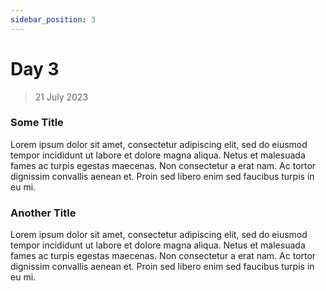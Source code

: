 ```yaml
---
sidebar_position: 3
---
```


# Day 3
> 21 July 2023

### Some Title
Lorem ipsum dolor sit amet, consectetur adipiscing elit, sed do eiusmod tempor incididunt ut labore et dolore magna aliqua. Netus et malesuada fames ac turpis egestas maecenas. Non consectetur a erat nam. Ac tortor dignissim convallis aenean et. Proin sed libero enim sed faucibus turpis in eu mi. 

### Another Title
Lorem ipsum dolor sit amet, consectetur adipiscing elit, sed do eiusmod tempor incididunt ut labore et dolore magna aliqua. Netus et malesuada fames ac turpis egestas maecenas. Non consectetur a erat nam. Ac tortor dignissim convallis aenean et. Proin sed libero enim sed faucibus turpis in eu mi. 